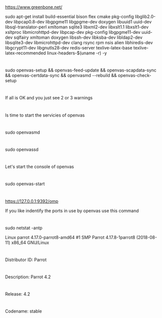 https://www.greenbone.net/

sudo apt-get install build-essential bison flex cmake pkg-config libglib2.0-dev libpcap0.8-dev libgpgme11 libgpgme-dev doxygen libuuid1 uuid-dev libsql-translator-perl xmltoman sqlite3 libxml2-dev libxslt1.1 libxslt1-dev xsltproc libmicrohttpd-dev libpcap-dev pkg-config libgpgme11-dev uuid-dev sqlfairy xmltoman doxygen libssh-dev libksba-dev libldap2-dev libsqlite3-dev libmicrohttpd-dev clang rsync rpm nsis alien  libhiredis-dev libgcrypt11-dev libgnutls28-dev redis-server texlive-latex-base texlive-latex-recommended linux-headers-$(uname -r) -y


#
sudo openvas-setup && openvas-feed-update && openvas-scapdata-sync && openvas-certdata-sync && openvasmd --rebuild && openvas-check-setup


#
If all is OK and you just see 2 or 3 warnings
#
Is time to start the servicies of openvas
#
sudo openvasmd
#
sudo openvassd

#
Let's start the console of openvas
#
sudo openvas-start
#
https://127.0.0.1:9392/omp

If you like indentify the ports in use by openvas use this command 
#
sudo netstat -antp



Linux parrot 4.17.0-parrot8-amd64 #1 SMP Parrot 4.17.8-1parrot8 (2018-08-11) x86_64 GNU/Linux
#
Distributor ID:	Parrot
#
Description:	Parrot 4.2
#
Release:	4.2
#
Codename:	stable
